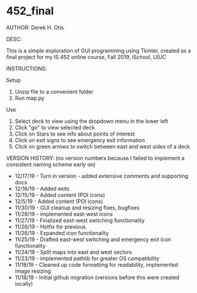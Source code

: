 # 452_final
AUTHOR: Derek H. Otis

DESC:

This is a simple exploration of GUI programming using Tkinter, created as a final project for my IS 452 online course, Fall 2019, iSchool, UIUC

INSTRUCTIONS:

Setup
1. Unzip file to a convenient folder
2. Run map.py

Use
1. Select deck to view using the dropdown menu in the lower left
2. Click "go" to view selected deck
3. Click on Stars to see info about points of interest
4. Click on exit signs to see emergency exit information
5. Click on green arrows to switch between east and west sides of a deck

VERSION HISTORY:
(no version numbers because I failed to implement a consistent naming scheme early on)

- 12/17/19 - Turn in version - added extensive comments and supporting docs
- 12/16/19 - Added exits
- 12/15/19 - Added content (POI icons)
- 12/5/19 - Added content (POI icons)
- 11/30/19 - GUI cleanup and resizing fixes, bugfixes
- 11/28/19 - implemented east-west icons
- 11/27/19 - Finalized east-west switching functionality
- 11/26/19 - Hotfix for previous
- 11/26/19 - Expanded icon functionality
- 11/25/19 - Drafted east-west switching and emergency exit icon functionality
- 11/24/19 - Split maps into east and west sectors
- 11/23/19 - implemented pathlib for greater OS compatibility
- 11/18/19 - Cleaned up code formatting for readability, implemented image resizing
- 11/18/19 - Initial github migration (versions before this were created locally)
